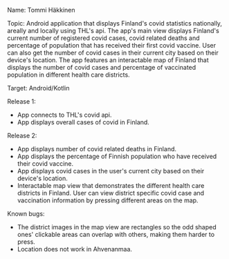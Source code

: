 Name: Tommi Häkkinen

Topic: Android application that displays Finland's covid statistics nationally, areally and locally using THL's api.
The app's main view displays Finland's current number of registered covid cases, covid related deaths and percentage
of population that has received their first covid vaccine. User can also get the number of covid cases in their current
city based on their device's location.
The app features an interactable map of Finland that displays the number of covid cases and percentage of vaccinated
population in different health care districts.

Target: Android/Kotlin

Release 1:

- App connects to THL's covid api.
- App displays overall cases of covid in Finland.

Release 2:

- App displays number of covid related deaths in Finland.
- App displays the percentage of Finnish population who have received their covid vaccine.
- App displays covid cases in the user's current city based on their device's location.
- Interactable map view that demonstrates the different health care districts in Finland.
  User can view district specific covid case and vaccination information by pressing different areas on the map.

Known bugs:

- The district images in the map view are rectangles so the odd shaped ones' clickable areas can overlap with others, making them harder to press.
- Location does not work in Ahvenanmaa.
